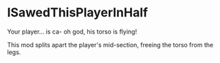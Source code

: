 # ISawedThisPlayerInHalf
Your player... is ca- oh god, his torso is flying!

This mod splits apart the player's mid-section, freeing the torso from the legs.
